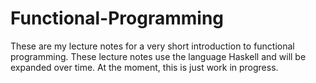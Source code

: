 # Functional-Programming

These are my lecture notes for a very short introduction to functional programming.
These lecture notes use the language Haskell and will be expanded over time.
At the moment, this is just work in progress.
